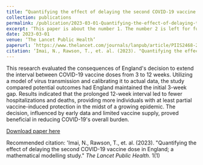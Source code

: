 ```yaml
---
title: “Quantifying the effect of delaying the second COVID-19 vaccine dose in England; a mathematical modelling study”
collection: publications
permalink: /publication/2023-03-01-Quantifying-the-effect-of-delaying-the-second-COVID-19-vaccine-dose-in-England-a-mathematical-modelling-study
excerpt: ‘This paper is about the number 1. The number 2 is left for future work.’
date: 2023-03-01
venue: ‘The Lancet Public Health’
paperurl: ‘https://www.thelancet.com/journals/lanpub/article/PIIS2468-2667(22)00337-1/fulltext’
citation: ‘Imai, N., Rawson, T., et. al. (2023). "Quantifying the effect of delaying the second COVID-19 vaccine dose in England: a mathematical modelling study." The Lancet Public Health. 1(1).’
---
```

This research evaluated the consequences of England's decision to extend the interval between COVID-19 vaccine doses from 3 to 12 weeks. Utilizing a model of virus transmission and calibrating it to actual data, the study compared potential outcomes had England maintained the initial 3-week gap. Results indicated that the prolonged 12-week interval led to fewer hospitalizations and deaths, providing more individuals with at least partial vaccine-induced protection in the midst of a growing epidemic. The decision, influenced by early data and limited vaccine supply, proved beneficial in reducing COVID-19's overall burden.

[Download paper here](https://www.thelancet.com/journals/lanpub/article/PIIS2468-2667(22)00337-1/fulltext)

Recommended citation: 'Imai, N., Rawson, T., et. al. (2023). &quot;Quantifying the effect of delaying the second COVID-19 vaccine dose in England; a mathematical modelling study.&quot; <i>The Lancet Public Health</i>. 1(1)